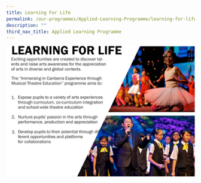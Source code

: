 ```yaml
---
title: Learning For Life
permalink: /our-programmes/Applied-Learning-Programme/learning-for-life
description: ""
third_nav_title: Applied Learning Programme
---
```

![](/images/Learning%20for%20Life.jpg)